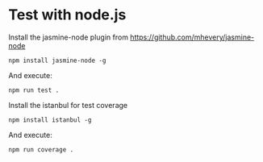 Test with node.js
=====================

Install the jasmine-node plugin from https://github.com/mhevery/jasmine-node

	npm install jasmine-node -g

And execute:

	npm run test .

Install the istanbul for test coverage

	npm install istanbul -g

And execute:

	npm run coverage .
